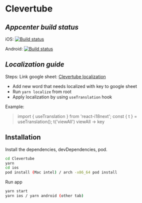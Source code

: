 # Clevertube

## _Appcenter build status_
iOS: [![Build status](https://build.appcenter.ms/v0.1/apps/83199aa8-ac41-45a1-8789-fab9773fcfd6/branches/develop/badge)](https://appcenter.ms)

Android: [![Build status](https://build.appcenter.ms/v0.1/apps/50dec60a-111c-4628-bfa1-7e3a8ff70b81/branches/develop/badge)](https://appcenter.ms)

## _Localization guide_

Steps:
Link google sheet: [Clevertube localization](https://docs.google.com/spreadsheets/d/1VML0tn0VLtMWqWyZU-vZov2-wWW29eN0aTOct65sITo/edit#gid=0)
- Add new word that needs localized with key to google sheet
- Run `yarn localize` from root
- Apply localization by using `useTranslation` hook

Example:

> import { useTranslation } from 'react-i18next';
> const { t } = useTranslation();
> t('viewAll')
> viewAll -> key

## Installation

Install the dependencies, devDependencies, pod.

```sh
cd Clevertube
yarn
cd ios
pod install (Mac intel) / arch -x86_64 pod install
```

Run app

```sh
yarn start
yarn ios / yarn android (other tab)
```

